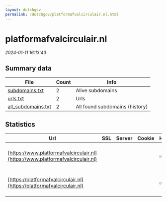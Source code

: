 ```yaml
---
layout: dutchgov
permalink: /dutchgov/platformafvalcirculair.nl.html
---
```



# platformafvalcirculair.nl
*2024-01-11 16:13:43*
## Summary data


| File       | Count | Info |
|------------|-------|------|
|[subdomains.txt](/data/platformafvalcirculair.nl/subdomains.txt)|2|Alive subdomains|
|[urls.txt](/data/platformafvalcirculair.nl/urls.txt)|2|Urls|
|[all_subdomains.txt](/data/platformafvalcirculair.nl/all_subdomains.txt)|2|All found subdomains (history)|


## Statistics


| Url | SSL | Server | Cookie | HSTS | CSP | XFO | XXP | RP | Tech |Title |
|------------|-------|------|------|------|------|------|------|------|------|------|
|[https://www.platformafvalcirculair.nl](https://www.platformafvalcirculair.nl)| || |:white_check_mark: |:warning: | :white_check_mark: | :white_check_mark: | :white_check_mark: |HSTS Microsoft ASP.NET hCaptcha|Object moved|
|[https://platformafvalcirculair.nl](https://platformafvalcirculair.nl)| || |:white_check_mark: |:warning: | :white_check_mark: | :white_check_mark: | :white_check_mark: |HSTS Microsoft ASP.NET hCaptcha|Object moved|